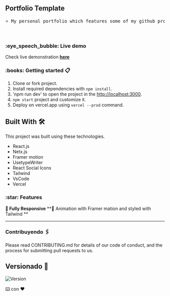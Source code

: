 
<h2>Portfolio Template</h2>
<center>
<pre>
⭐ My personal portfolio which features some of my github projects as well as my resume and technical skills.
</pre>
</center>
<br/>

<h3>:eye_speech_bubble: Live demo</h3>

Check live demonstration <a href="https://portfolio-app-pearl-xi.vercel.app/"><strong>here</strong></a>



<h3>:books: Getting started 📋 </h3>

1. Clone or fork project.
2. Install required dependencies with `npm install`.
3. 'npm run dev' to open the project in the [http://localhost:3000](http://localhost:3000).
4. `npm start` project and customize it.
5. Deploy on vercel.app using `vercel --prod` command.


## Built With 🛠️

This project was built using these technologies.

- React.js
- Netx.js
- Framer motion
- UsetypeWriter
- React Social Icons
- Tailwind
- VsCode
- Vercel


<h3>:star: Features </h3>

**📱 Fully Responsive**
**🎨 Animation with Framer mation and styled with Tailwind **
**  **

<h3>Contribuyendo 🖇️ </h3>

Please read CONTRIBUTING.md for details of our code of conduct, and the process for submitting pull requests to us.


## Versionado 📌

![Version](https://badge.fury.io/gh/tterb%2FHyde.svg)

⌨️ con ❤️

